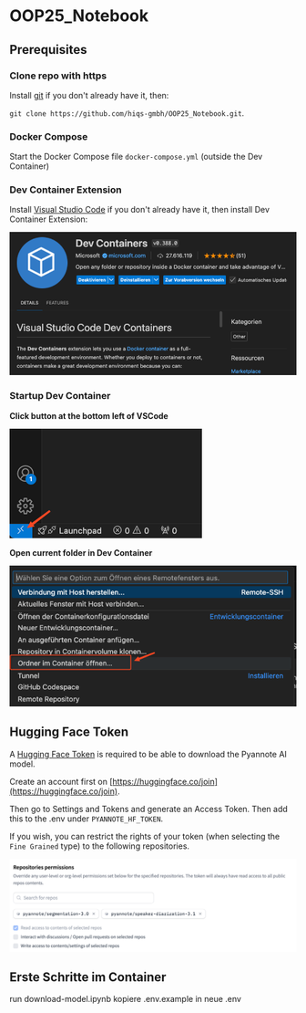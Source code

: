 # OOP25_Notebook

## Prerequisites

### Clone repo with https
Install [git](https://git-scm.com/downloads) if you don't already have it, then: 

`git clone https://github.com/hiqs-gmbh/OOP25_Notebook.git`. 


### Docker Compose
Start the Docker Compose file ```docker-compose.yml``` (outside the Dev Container)


### Dev Container Extension 
Install [Visual Studio Code](https://code.visualstudio.com/download) if you don't already have it, then install Dev Container Extension: 

![alt text](./imgs/extension.png)

### Startup Dev Container
**Click button at the bottom left of VSCode**

![alt text](./imgs/dev_cont_button.png)

**Open current folder in Dev Container**

![alt text](./imgs/open_folder_in_cont.png)


## Hugging Face Token
A [Hugging Face Token](https://huggingface.co/settings/tokens) is required to be able to download the Pyannote AI model.

Create an account first on [https://huggingface.co/join](https://huggingface.co/join).

Then go to Settings and Tokens and generate an Access Token. Then add this to the .env under ```PYANNOTE_HF_TOKEN```. 

If you wish, you can restrict the rights of your token (when selecting the ```Fine Grained``` type) to the following repositories.

![alt text](./imgs/hf_repo.png)


## Erste Schritte im Container
run download-model.ipynb
kopiere .env.example in neue .env
